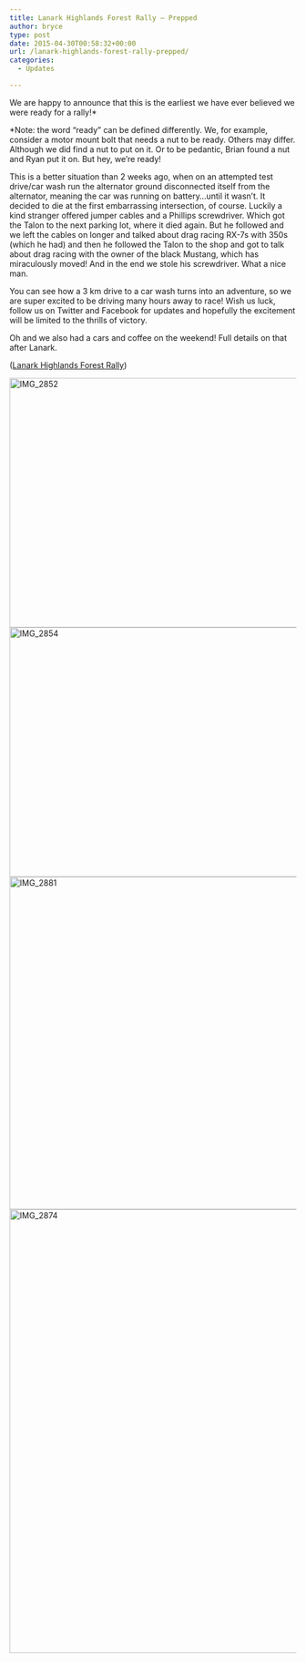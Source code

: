 ```yaml
---
title: Lanark Highlands Forest Rally – Prepped
author: bryce
type: post
date: 2015-04-30T00:58:32+00:00
url: /lanark-highlands-forest-rally-prepped/
categories:
  - Updates

---
```

We are happy to announce that this is the earliest we have ever believed we were ready for a rally!*

*Note: the word &#8220;ready&#8221; can be defined differently. We, for example, consider a motor mount bolt that needs a nut to be ready. Others may differ. Although we did find a nut to put on it. Or to be pedantic, Brian found a nut and Ryan put it on. But hey, we&#8217;re ready!

<!--more-->

This is a better situation than 2 weeks ago, when on an attempted test drive/car wash run the alternator ground disconnected itself from the alternator, meaning the car was running on battery&#8230;until it wasn&#8217;t. It decided to die at the first embarrassing intersection, of course. Luckily a kind stranger offered jumper cables and a Phillips screwdriver. Which got the Talon to the next parking lot, where it died again. But he followed and we left the cables on longer and talked about drag racing RX-7s with 350s (which he had) and then he followed the Talon to the shop and got to talk about drag racing with the owner of the black Mustang, which has miraculously moved! And in the end we stole his screwdriver. What a nice man.

You can see how a 3 km drive to a car wash turns into an adventure, so we are super excited to be driving many hours away to race! Wish us luck, follow us on Twitter and Facebook for updates and hopefully the excitement will be limited to the thrills of victory.

Oh and we also had a cars and coffee on the weekend! Full details on that after Lanark.

(<a href="http://www.lhfr.ca" target="_blank">Lanark Highlands Forest Rally</a>)

<a href="http://www.rallysputnik.com/lanark-highlands-forest-rally-prepped/img_2852/" rel="attachment wp-att-1366"><img class="alignnone size-large wp-image-1366" src="https://www.rallysputnik.com/wp-content/uploads/IMG_2852-1024x768.jpg" alt="IMG_2852" width="584" height="438" srcset="https://www.rallysputnik.com/wp-content/uploads/IMG_2852-1024x768.jpg 1024w, https://www.rallysputnik.com/wp-content/uploads/IMG_2852-300x225.jpg 300w, https://www.rallysputnik.com/wp-content/uploads/IMG_2852-400x300.jpg 400w, https://www.rallysputnik.com/wp-content/uploads/IMG_2852-900x675.jpg 900w" sizes="(max-width: 584px) 100vw, 584px" /></a> <a href="http://www.rallysputnik.com/lanark-highlands-forest-rally-prepped/img_2854/" rel="attachment wp-att-1367"><img class="alignnone size-large wp-image-1367" src="https://www.rallysputnik.com/wp-content/uploads/IMG_2854-1024x768.jpg" alt="IMG_2854" width="584" height="438" srcset="https://www.rallysputnik.com/wp-content/uploads/IMG_2854-1024x768.jpg 1024w, https://www.rallysputnik.com/wp-content/uploads/IMG_2854-300x225.jpg 300w, https://www.rallysputnik.com/wp-content/uploads/IMG_2854-400x300.jpg 400w, https://www.rallysputnik.com/wp-content/uploads/IMG_2854-900x675.jpg 900w" sizes="(max-width: 584px) 100vw, 584px" /></a> <a href="http://www.rallysputnik.com/lanark-highlands-forest-rally-prepped/img_2881/" rel="attachment wp-att-1368"><img class="alignnone size-large wp-image-1368" src="https://www.rallysputnik.com/wp-content/uploads/IMG_2881-1024x1024.jpg" alt="IMG_2881" width="584" height="584" srcset="https://www.rallysputnik.com/wp-content/uploads/IMG_2881-1024x1024.jpg 1024w, https://www.rallysputnik.com/wp-content/uploads/IMG_2881-150x150.jpg 150w, https://www.rallysputnik.com/wp-content/uploads/IMG_2881-300x300.jpg 300w, https://www.rallysputnik.com/wp-content/uploads/IMG_2881-144x144.jpg 144w, https://www.rallysputnik.com/wp-content/uploads/IMG_2881-900x900.jpg 900w" sizes="(max-width: 584px) 100vw, 584px" /></a> <a href="http://www.rallysputnik.com/lanark-highlands-forest-rally-prepped/img_2874/" rel="attachment wp-att-1369"><img class="alignnone size-large wp-image-1369" src="https://www.rallysputnik.com/wp-content/uploads/IMG_2874-768x1024.jpg" alt="IMG_2874" width="584" height="779" srcset="https://www.rallysputnik.com/wp-content/uploads/IMG_2874-768x1024.jpg 768w, https://www.rallysputnik.com/wp-content/uploads/IMG_2874-225x300.jpg 225w, https://www.rallysputnik.com/wp-content/uploads/IMG_2874-900x1200.jpg 900w" sizes="(max-width: 584px) 100vw, 584px" /></a>